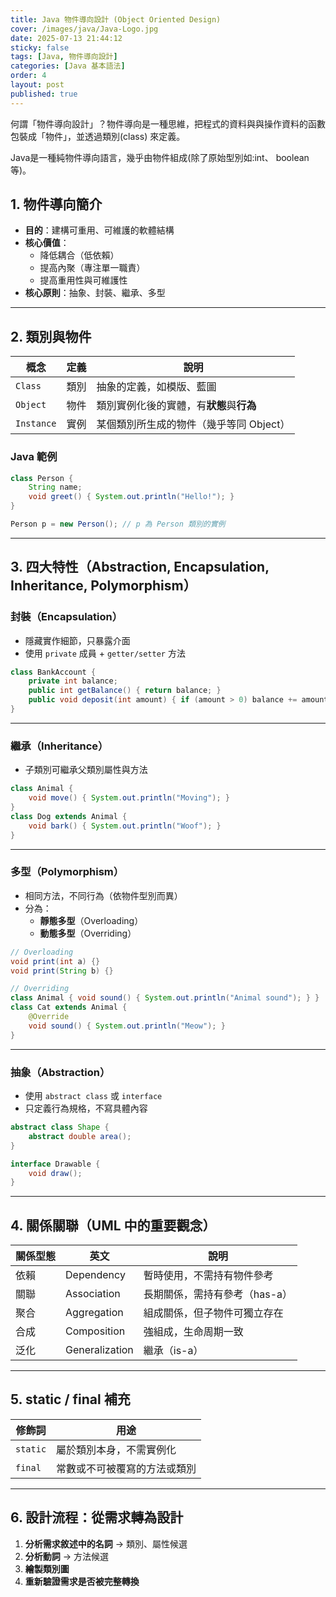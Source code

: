 ```yaml
---
title: Java 物件導向設計 (Object Oriented Design) 
cover: /images/java/Java-Logo.jpg
date: 2025-07-13 21:44:12
sticky: false
tags: [Java, 物件導向設計]
categories: [Java 基本語法]
order: 4
layout: post
published: true
---
```


何謂「物件導向設計」？物件導向是一種思維，把程式的資料與與操作資料的函數包裝成「物件」，並透過類別(class) 來定義。

Java是一種純物件導向語言，幾乎由物件組成(除了原始型別如:int、 boolean 等)。

## 1. 物件導向簡介

- **目的**：建構可重用、可維護的軟體結構
- **核心價值**：
  - 降低耦合（低依賴）
  - 提高內聚（專注單一職責）
  - 提高重用性與可維護性
- **核心原則**：抽象、封裝、繼承、多型

---

## 2. 類別與物件

| 概念       | 定義 | 說明                                     |
| ---------- | ---- | ---------------------------------------- |
| `Class`    | 類別 | 抽象的定義，如模版、藍圖                 |
| `Object`   | 物件 | 類別實例化後的實體，有**狀態**與**行為** |
| `Instance` | 實例 | 某個類別所生成的物件（幾乎等同 Object）  |

### Java 範例

```java
class Person {
    String name;
    void greet() { System.out.println("Hello!"); }
}

Person p = new Person(); // p 為 Person 類別的實例
```

---

## 3. 四大特性（Abstraction, Encapsulation, Inheritance, Polymorphism）

### 封裝（Encapsulation）

- 隱藏實作細節，只暴露介面
- 使用 `private` 成員 + `getter/setter` 方法

```java
class BankAccount {
    private int balance;
    public int getBalance() { return balance; }
    public void deposit(int amount) { if (amount > 0) balance += amount; }
}
```

---

### 繼承（Inheritance）

- 子類別可繼承父類別屬性與方法

```java
class Animal {
    void move() { System.out.println("Moving"); }
}
class Dog extends Animal {
    void bark() { System.out.println("Woof"); }
}
```

---

### 多型（Polymorphism）

- 相同方法，不同行為（依物件型別而異）
- 分為：
  - **靜態多型**（Overloading）
  - **動態多型**（Overriding）

```java
// Overloading
void print(int a) {}
void print(String b) {}

// Overriding
class Animal { void sound() { System.out.println("Animal sound"); } }
class Cat extends Animal {
    @Override
    void sound() { System.out.println("Meow"); }
}
```

---

### 抽象（Abstraction）

- 使用 `abstract class` 或 `interface`
- 只定義行為規格，不寫具體內容

```java
abstract class Shape {
    abstract double area();
}

interface Drawable {
    void draw();
}
```

---

## 4. 關係關聯（UML 中的重要觀念）

| 關係型態 | 英文           | 說明                          |
| -------- | -------------- | ----------------------------- |
| 依賴     | Dependency     | 暫時使用，不需持有物件參考    |
| 關聯     | Association    | 長期關係，需持有參考（has-a） |
| 聚合     | Aggregation    | 組成關係，但子物件可獨立存在  |
| 合成     | Composition    | 強組成，生命周期一致          |
| 泛化     | Generalization | 繼承（is-a）                  |

---

## 5. static / final 補充

| 修飾詞   | 用途                         |
| -------- | ---------------------------- |
| `static` | 屬於類別本身，不需實例化     |
| `final`  | 常數或不可被覆寫的方法或類別 |

---

## 6. 設計流程：從需求轉為設計

1. **分析需求敘述中的名詞** → 類別、屬性候選
2. **分析動詞** → 方法候選
3. **繪製類別圖**
4. **重新驗證需求是否被完整轉換**
